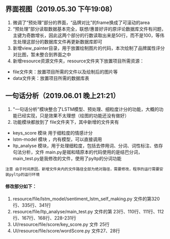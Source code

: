 ## 界面视图（2019.05.30 下午19:08）
1. 微调了“预处理”部分的界面，“品牌对比”的frame换成了可滚动的area
2. “预处理”部分读取数据基本完全，联想/惠普好评的原评论数据库文件有问题，主键为奇数增长，因此这两个部分的行数读取出来是50行，而不是100，等伟生处理这部分的数据库文件再更新数据库即可
3. 新增view_painter目录，用于放置绘制图片的代码，本次绘制了品牌属性评分对比图，暂未整合到界面之中
4. 新增resource资源文件夹，resource文件夹下放置项目所需资源：
- file文件夹：放置项目所需的文件以及绘制后的图片等
- data文件夹：放置项目所需的数据库表

## 一句话分析（2019.06.01 晚上21:21）
1. "一句话分析"模块整合了LSTM模型、预处理、细粒度计分的功能，大概的功能已经实现，只是效果不太理想（绘图的功能还没有做好）
2. 功能模块都放到了 file文件夹下，其中新增的文件夹有
+ keys_score 模块 用于细粒度的情感计分
+ lstm-model 模块 ，内有模型，可以直接调用
+ ltp_analyse 模块，用于处理细粒度，包括去停用词、分词、词性标注、依存句法分析，文件 main.py是铷和晴原本的代码使用的是结巴分词，main_test.py是我修改的文件，使用了pyltp的分词功能


`注意 由于时间原因，新增文件夹内的文件路径全部为绝对路径，需要修改，程序的运行需要安装pyltp的运行环境`
#### 修改部分如下：
1. resource/file/lstm_model/sentiment_lstm_self_making.py 文件的第320行、335行、341行
2. resource/file/ltp_analyse/main_test.py 文件的第 23行、110行、111行、112行、167行、168行、228-231行
3. UI/resource/file/score/key_score.py 文件 25行
4. UI/resource/file/score/wordScore.py 文件27、28行